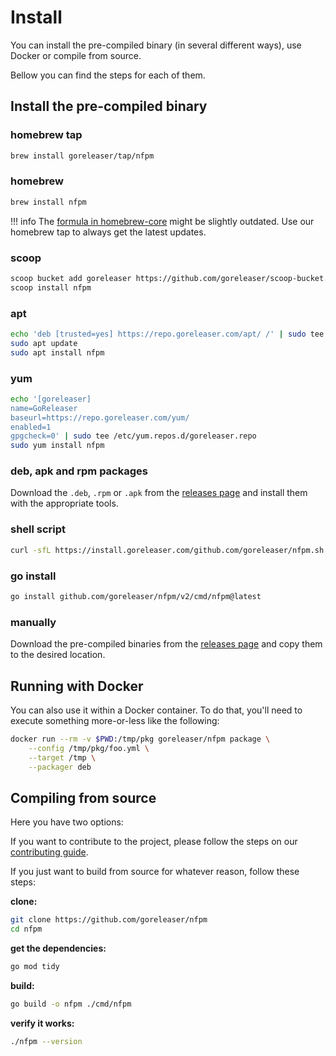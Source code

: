 # Install

You can install the pre-compiled binary (in several different ways), use Docker or compile from source.

Bellow you can find the steps for each of them.

## Install the pre-compiled binary

### homebrew tap

```sh
brew install goreleaser/tap/nfpm
```

### homebrew

```sh
brew install nfpm
```

!!! info
    The [formula in homebrew-core](https://github.com/Homebrew/homebrew-core/blob/master/Formula/nfpm.rb) might be slightly outdated.
    Use our homebrew tap to always get the latest updates.

### scoop

```sh
scoop bucket add goreleaser https://github.com/goreleaser/scoop-bucket.git
scoop install nfpm
```

### apt

```sh
echo 'deb [trusted=yes] https://repo.goreleaser.com/apt/ /' | sudo tee /etc/apt/sources.list.d/goreleaser.list
sudo apt update
sudo apt install nfpm
```

### yum

```sh
echo '[goreleaser]
name=GoReleaser
baseurl=https://repo.goreleaser.com/yum/
enabled=1
gpgcheck=0' | sudo tee /etc/yum.repos.d/goreleaser.repo
sudo yum install nfpm
```

### deb, apk and rpm packages

Download the `.deb`, `.rpm` or `.apk` from the [releases page][releases] and install them with the appropriate tools.

### shell script

```sh
curl -sfL https://install.goreleaser.com/github.com/goreleaser/nfpm.sh | sh
```

### go install

```sh
go install github.com/goreleaser/nfpm/v2/cmd/nfpm@latest
```

### manually

Download the pre-compiled binaries from the [releases page][releases] and copy them to the desired location.

## Running with Docker

You can also use it within a Docker container. To do that, you'll need to
execute something more-or-less like the following:

```sh
docker run --rm -v $PWD:/tmp/pkg goreleaser/nfpm package \
	--config /tmp/pkg/foo.yml \
	--target /tmp \
	--packager deb
```

## Compiling from source

Here you have two options:

If you want to contribute to the project, please follow the steps on our [contributing guide](/contributing).

If you just want to build from source for whatever reason, follow these steps:

**clone:**

```sh
git clone https://github.com/goreleaser/nfpm
cd nfpm
```

**get the dependencies:**

```sh
go mod tidy
```

**build:**

```sh
go build -o nfpm ./cmd/nfpm
```

**verify it works:**

```sh
./nfpm --version
```

[releases]: https://github.com/goreleaser/nfpm/releases
